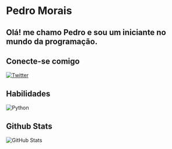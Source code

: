 # Pedro Morais 

## Olá! me chamo Pedro e sou um iniciante no mundo da programação.

## Conecte-se comigo
[![Twitter](https://img.shields.io/badge/Twitter-000?style=for-the-badge&logo=twitter)](https://twitter.com/moraisdacosta13)

## Habilidades
![Python](https://img.shields.io/badge/Python-000?style=for-the-badge&logo=python)  

## Github Stats

![GitHub Stats](https://github-readme-stats.vercel.app/api?username=Pedro-1301&theme=transparent&bg_color=000&border_color=30A3DC&show_icons=true&icon_color=30A3DC&title_color=E94D5F&text_color=FFF&hide_tittle=true&hide=stars)